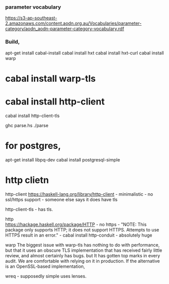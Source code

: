 

### parameter vocabulary
https://s3-ap-southeast-2.amazonaws.com/content.aodn.org.au/Vocabularies/parameter-category/aodn_aodn-parameter-category-vocabulary.rdf


### Build,

apt-get install cabal-install
cabal install hxt
cabal install hxt-curl
cabal install warp
# cabal install warp-tls

# cabal install http-client
cabal install http-client-tls



ghc parse.hs
./parse

# for postgres,
apt-get install libpq-dev
cabal install postgresql-simple


# http clietn

http-client 
    https://haskell-lang.org/library/http-client 
    - minimalistic - no ssl/https support
    - someone else says it does have tls 

http-client-tls
    - has tls. 

http    
    https://hackage.haskell.org/package/HTTP 
    - no https - "NOTE: This package only supports HTTP; it does not support HTTPS. Attempts to use HTTPS result in an error."
    - cabal install http-conduit 
    - absolutely huge


warp
    The biggest issue with warp-tls has nothing to do with performance, but that it uses an obscure TLS implementation that has received fairly little review, and almost certainly has bugs. 
    but It has gotten top marks in every audit. We are comfortable with relying on it in production. If the alternative is an OpenSSL-based implementation,

wreq - 
    supposedly simple
    uses lenses.




